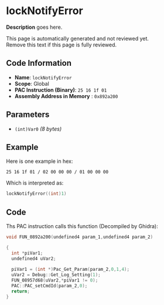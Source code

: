 # lockNotifyError

**Description** goes here.

This page is automatically generated and not reviewed yet.<br>Remove this text if this page is fully reviewed.

## Code Information

- **Name**: `lockNotifyError`
- **Scope**: Global
- **PAC Instruction (Binary)**: `25 16 1f 01`
- **Assembly Address in Memory** : `0x892a200`

## Parameters

- `(int)Var0` *(8 bytes)*

## Example

Here is one example in hex:

```25 16 1f 01 / 02 00 00 00 / 01 00 00 00```

Which is interpreted as:

```c
lockNotifyError((int)1)
```

## Code

Ths PAC instruction calls this function (Decompiled by Ghidra):

```c
void FUN_0892a200(undefined4 param_1,undefined4 param_2)

{
  int *piVar1;
  undefined4 uVar2;
  
  piVar1 = (int *)Pac_Get_Param(param_2,0,1,4);
  uVar2 = Debug::Get_Log_Setting(1);
  FUN_08957d68(uVar2,*piVar1 != 0);
  PAC::PAC_setCmdId(param_2,0);
  return;
}
```

